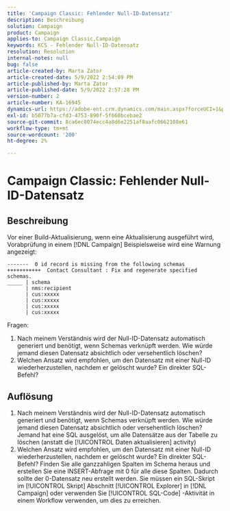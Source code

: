 ```yaml
---
title: 'Campaign Classic: Fehlender Null-ID-Datensatz'
description: Beschreibung
solution: Campaign
product: Campaign
applies-to: Campaign Classic,Campaign
keywords: KCS - Fehlender Null-ID-Datensatz
resolution: Resolution
internal-notes: null
bug: false
article-created-by: Marta Zator
article-created-date: 5/9/2022 2:54:09 PM
article-published-by: Marta Zator
article-published-date: 5/9/2022 2:57:28 PM
version-number: 2
article-number: KA-16945
dynamics-url: https://adobe-ent.crm.dynamics.com/main.aspx?forceUCI=1&pagetype=entityrecord&etn=knowledgearticle&id=7692b4e0-a7cf-ec11-a7b5-0022480a8e40
exl-id: b5077b7a-cfd3-4753-890f-5f660bcebae2
source-git-commit: 8ca6ec8074ecc4a8d6e2251af8aafc0662108e61
workflow-type: tm+mt
source-wordcount: '200'
ht-degree: 2%

---
```


# Campaign Classic: Fehlender Null-ID-Datensatz

## Beschreibung

Vor einer Build-Aktualisierung, wenn eine Aktualisierung ausgeführt wird, Vorabprüfung in einem [!DNL Campaign] Beispielsweise wird eine Warnung angezeigt:

```
-------  0 id record is missing from the following schemas
+++++++++++  Contact Consultant : Fix and regenerate specified schemas.
_____ | schema                  
      | nms:recipient           
      | cus:xxxxx     
      | cus:xxxxx        
      | cus:xxxxx       
      | cus:xxxxx            
```

Fragen:

1. Nach meinem Verständnis wird der Null-ID-Datensatz automatisch generiert und benötigt, wenn Schemas verknüpft werden. Wie würde jemand diesen Datensatz absichtlich oder versehentlich löschen?
1. Welchen Ansatz wird empfohlen, um den Datensatz mit einer Null-ID wiederherzustellen, nachdem er gelöscht wurde? Ein direkter SQL-Befehl?

## Auflösung

1. Nach meinem Verständnis wird der Null-ID-Datensatz automatisch generiert und benötigt, wenn Schemas verknüpft werden. Wie würde jemand diesen Datensatz absichtlich oder versehentlich löschen? Jemand hat eine SQL ausgelöst, um alle Datensätze aus der Tabelle zu löschen (anstatt die [!UICONTROL Daten aktualisieren] activity)
1. Welchen Ansatz wird empfohlen, um den Datensatz mit einer Null-ID wiederherzustellen, nachdem er gelöscht wurde? Ein direkter SQL-Befehl? Finden Sie alle ganzzahligen Spalten im Schema heraus und erstellen Sie eine INSERT-Abfrage mit 0 für alle diese Spalten. Dadurch sollte der 0-Datensatz neu erstellt werden. Sie müssen ein SQL-Skript im [!UICONTROL Skript] Abschnitt [!UICONTROL Explorer] in [!DNL Campaign] oder verwenden Sie [!UICONTROL SQL-Code] -Aktivität in einem Workflow verwenden, um dies zu erreichen.
